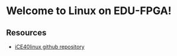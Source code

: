 # Welcome to Linux on EDU-FPGA!

## Resources

* [iCE40linux github repository](https://github.com/smunaut/iCE40linux)

